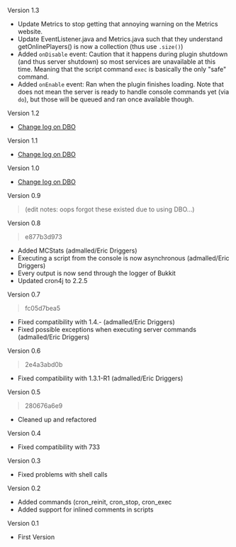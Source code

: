 Version 1.3

* Update Metrics to stop getting that annoying warning on the Metrics website.
* Update EventListener.java and Metrics.java such that they understand getOnlinePlayers() is now a collection (thus use `.size()`)
* Added `onDisable` event: Caution that it happens during plugin shutdown (and thus server shutdown) so most services are unavailable at this time. Meaning that the script command `exec` is basically the only "safe" command.
* Added `onEnable` event: Ran when the plugin finishes loading. Note that does not mean the server is ready to handle console commands yet (via `do`), but those will be queued and ran once available though.

Version 1.2

* [Change log on DBO](http://dev.bukkit.org/bukkit-plugins/simplecronclone/files/5-simple-cron-clone-v1-2/)

Version 1.1

* [Change log on DBO](http://dev.bukkit.org/bukkit-plugins/simplecronclone/files/4-simple-cron-clone-v1-1/)

Version 1.0

* [Change log on DBO](http://dev.bukkit.org/bukkit-plugins/simplecronclone/files/3-simple-cron-clone-v1-0/)

Version 0.9 

 > (edit notes: oops forgot these existed due to using DBO...)


Version 0.8

 > e877b3d973

 * Added MCStats  (admalled/Eric Driggers)
 * Executing a script from the console is now asynchronous  (admalled/Eric Driggers)
 * Every output is now send through the logger of Bukkit
 * Updated cron4j to 2.2.5


Version 0.7

 > fc05d7bea5
 
 * Fixed compatibility with 1.4.*-* (admalled/Eric Driggers)
 * Fixed possible exceptions when executing server commands (admalled/Eric Driggers)


Version 0.6

 > 2e4a3abd0b

 * Fixed compatibility with 1.3.1-R1 (admalled/Eric Driggers)


Version 0.5

 > 280676a6e9

 * Cleaned up and refactored


Version 0.4

 * Fixed compatibility with 733


Version 0.3

 * Fixed problems with shell calls


Version 0.2

 * Added commands (cron_reinit, cron_stop, cron_exec
 * Added support for inlined comments in scripts


Version 0.1

 * First Version

